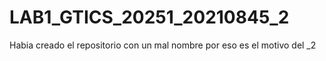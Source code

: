 # LAB1_GTICS_20251_20210845_2
Habia creado el repositorio con un mal nombre por eso es el motivo del _2
